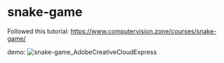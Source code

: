 # snake-game
Followed this tutorial: https://www.computervision.zone/courses/snake-game/

demo:
![snake-game_AdobeCreativeCloudExpress](https://user-images.githubusercontent.com/17162465/158033149-8bddf2fb-a1c4-42fe-a724-9edb35da68c1.gif)
